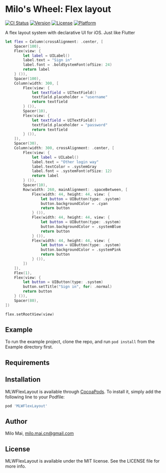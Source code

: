 # Milo's Wheel: Flex layout

[![CI Status](https://img.shields.io/travis/milomai/MLWFlexLayout.svg?style=flat)](https://travis-ci.org/milomai/MLWFlexLayout)
[![Version](https://img.shields.io/cocoapods/v/MLWFlexLayout.svg?style=flat)](https://cocoapods.org/pods/MLWFlexLayout)
[![License](https://img.shields.io/cocoapods/l/MLWFlexLayout.svg?style=flat)](https://cocoapods.org/pods/MLWFlexLayout)
[![Platform](https://img.shields.io/cocoapods/p/MLWFlexLayout.svg?style=flat)](https://cocoapods.org/pods/MLWFlexLayout)

A flex layout system with declarative UI for iOS. Just like Flutter

```swift
let flex = Column(crossAlignment: .center, [
    Spacer(100),
    Flex(view: {
        let label = UILabel()
        label.text = "Sign in"
        label.font = .boldSystemFont(ofSize: 24)
        return label
    } ()),
    Spacer(100),
    Column(width: 300, [
        Flex(view: {
            let textfield = UITextField()
            textfield.placeholder = "username"
            return textfield
        } ()),
        Spacer(10),
        Flex(view: {
            let textfield = UITextField()
            textfield.placeholder = "password"
            return textfield
        } ()),
    ]),
    Spacer(30),
    Column(width: 300, crossAlignment: .center, [
        Flex(view: {
            let label = UILabel()
            label.text = "Other login way"
            label.textColor = .systemGray
            label.font = .systemFont(ofSize: 12)
            return label
        } ()),
        Spacer(10),
        Row(width: 260, mainAlignment: .spaceBetween, [
            Flex(width: 44, height: 44, view: {
                let button = UIButton(type: .system)
                button.backgroundColor = .cyan
                return button
            } ()),
            Flex(width: 44, height: 44, view: {
                let button = UIButton(type: .system)
                button.backgroundColor = .systemBlue
                return button
            } ()),
            Flex(width: 44, height: 44, view: {
                let button = UIButton(type: .system)
                button.backgroundColor = .systemPink
                return button
            } ()),
        ])
    ]),
    Flex(1),
    Flex(view: {
        let button = UIButton(type: .system)
        button.setTitle("Sign in", for: .normal)
        return button
    } ()),
    Spacer(80),
])

flex.setRootView(view)
```

## Example

To run the example project, clone the repo, and run `pod install` from the Example directory first.

## Requirements

## Installation

MLWFlexLayout is available through [CocoaPods](https://cocoapods.org). To install
it, simply add the following line to your Podfile:

```ruby
pod 'MLWFlexLayout'
```

## Author

Milo Mai, milo.mai.cn@gmail.com

## License

MLWFlexLayout is available under the MIT license. See the LICENSE file for more info.
